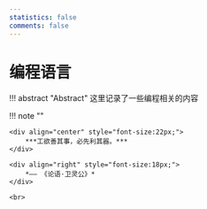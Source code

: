 ```yaml
---
statistics: false
comments: false
---
```


# 编程语言

!!! abstract "Abstract"
    这里记录了一些编程相关的内容

!!! note ""
    <br>

    <div align="center" style="font-size:22px;">
        ***工欲善其事，必先利其器。***
    </div>

    <div align="right" style="font-size:18px;">
        *—— 《论语·卫灵公》*
    </div>

    <br>
